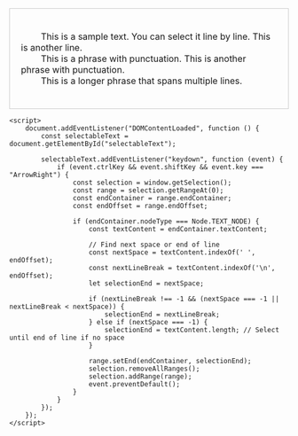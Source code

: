 <!DOCTYPE html>
<html lang="en">
<head>
    <meta charset="UTF-8">
    <meta name="viewport" content="width=device-width, initial-scale=1.0">
    <title>Line-Based Text Selection</title>
    <style>
        #selectableText {
            font-size: 16px;
            padding: 20px;
            border: 1px solid #ccc;
            white-space: pre-wrap; /* Keeps line breaks */
        }
    </style>
</head>
<body>
    <div id="selectableText" contenteditable="true">
        This is a sample text. You can select it line by line. This is another line.
        This is a phrase with punctuation. This is another phrase with punctuation.
        This is a longer phrase that spans multiple lines.
    </div>

    <script>
        document.addEventListener("DOMContentLoaded", function () {
            const selectableText = document.getElementById("selectableText");

            selectableText.addEventListener("keydown", function (event) {
                if (event.ctrlKey && event.shiftKey && event.key === "ArrowRight") {
                    const selection = window.getSelection();
                    const range = selection.getRangeAt(0);
                    const endContainer = range.endContainer;
                    const endOffset = range.endOffset;

                    if (endContainer.nodeType === Node.TEXT_NODE) {
                        const textContent = endContainer.textContent;

                        // Find next space or end of line
                        const nextSpace = textContent.indexOf(' ', endOffset);
                        const nextLineBreak = textContent.indexOf('\n', endOffset);
                        let selectionEnd = nextSpace;

                        if (nextLineBreak !== -1 && (nextSpace === -1 || nextLineBreak < nextSpace)) {
                            selectionEnd = nextLineBreak;
                        } else if (nextSpace === -1) {
                            selectionEnd = textContent.length; // Select until end of line if no space
                        }

                        range.setEnd(endContainer, selectionEnd);
                        selection.removeAllRanges();
                        selection.addRange(range);
                        event.preventDefault();
                    }
                }
            });
        });
    </script>
</body>
</html>
